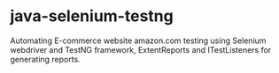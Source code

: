 # java-selenium-testng
Automating E-commerce website amazon.com testing using Selenium webdriver and TestNG framework, ExtentReports and ITestListeners for generating reports.  
